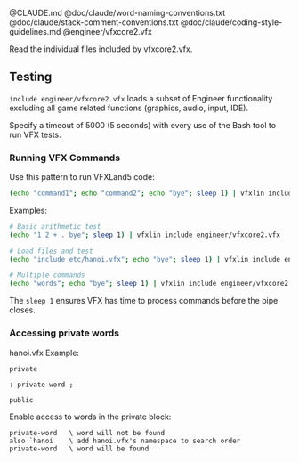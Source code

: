 @CLAUDE.md
@doc/claude/word-naming-conventions.txt
@doc/claude/stack-comment-conventions.txt
@doc/claude/coding-style-guidelines.md
@engineer/vfxcore2.vfx

Read the individual files included by vfxcore2.vfx.

## Testing

`include engineer/vfxcore2.vfx` loads a subset of Engineer functionality excluding all game related functions (graphics, audio, input, IDE).

Specify a timeout of 5000 (5 seconds) with every use of the Bash tool to run VFX tests.

### Running VFX Commands

Use this pattern to run VFXLand5 code:

```bash
(echo "command1"; echo "command2"; echo "bye"; sleep 1) | vfxlin include engineer/vfxcore.vfx
```

Examples:
```bash
# Basic arithmetic test
(echo "1 2 + . bye"; sleep 1) | vfxlin include engineer/vfxcore2.vfx

# Load files and test
(echo "include etc/hanoi.vfx"; echo "bye"; sleep 1) | vfxlin include engineer/vfxcore2.vfx

# Multiple commands
(echo "words"; echo "bye"; sleep 1) | vfxlin include engineer/vfxcore2.vfx
```

The `sleep 1` ensures VFX has time to process commands before the pipe closes.

### Accessing private words

hanoi.vfx Example:

```forth
private

: private-word ;

public
```

Enable access to words in the private block:

```forth
private-word   \ word will not be found
also `hanoi    \ add hanoi.vfx's namespace to search order
private-word   \ word will be found
```
